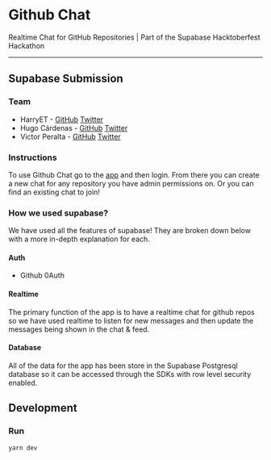 # Github Chat

Realtime Chat for GitHub Repositories | Part of the Supabase Hacktoberfest Hackathon

<hr/>

## Supabase Submission

### Team

- HarryET - [GitHub](https://github.com/HarryET) [Twitter](https://twitter.com/TheHarryET)
- Hugo Cárdenas - [GitHub](https://github.com/hugo-cardenas) [Twitter](https://twitter.com/_hugocardenas)
- Victor Peralta - [GitHub](https://github.com/VictorPeralta) [Twitter](https://twitter.com/PeraltaDev)

### Instructions

To use Github Chat go to the [app](https://harryet.me) and then login. From there you can create a new chat for any repository you have admin permissions on. Or you can find an existing chat to join!

### How we used supabase?

We have used all the features of supabase! They are broken down below with a more in-depth explanation for each.

#### Auth

- Github 0Auth

#### Realtime

The primary function of the app is to have a realtime chat for github repos so we have used realtime to listen for new messages and then update the messages being shown in the chat & feed.

#### Database

All of the data for the app has been store in the Supabase Postgresql database so it can be accessed through the SDKs with row level security enabled.

## Development

### Run

```
yarn dev
```
